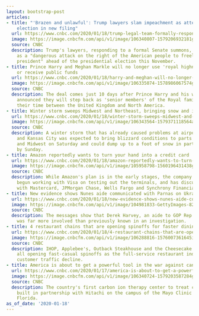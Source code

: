 ```yaml
---
layout: bootstrap-post
articles:
- title: "'Brazen and unlawful': Trump lawyers slam impeachment as attempt to overturn
    election in new filing"
  url: https://www.cnbc.com/2020/01/18/trump-legal-team-formally-responds-to-impeachment-articles-as-trial-looms.html
  image: https://image.cnbcfm.com/api/v1/image/106340807-1579206932181gettyimages-1194053530.jpeg?v=1579206978
  source: CNBC
  description: Trump's lawyers, responding to a formal Senate summons, slammed impeachment
    as a "dangerous attack on the right of the American people to freely choose their
    president" ahead of the presidential election this November.
- title: Prince Harry and Meghan Markle will no longer use 'royal highness' titles
    or receive public funds
  url: https://www.cnbc.com/2020/01/18/harry-and-meghan-will-no-longer-use-royal-highness-titles-or-receive-public-funds-for-royal-duties.html
  image: https://image.cnbcfm.com/api/v1/image/106335074-1578986067574gettyimages-1192406422.jpeg?v=1578986089
  source: CNBC
  description: The deal comes just 10 days after Prince Harry and his wife Meghan
    announced they will step back as 'senior members' of the Royal family and split
    their time between the United Kingdom and North America.
- title: Winter storm sweeps Midwest and Northeast, bringing snow and ice
  url: https://www.cnbc.com/2020/01/18/winter-storm-sweeps-midwest-and-northeast-bringing-snow-and-ice.html
  image: https://image.cnbcfm.com/api/v1/image/106343564-1579371118564ap_20017828202113.jpg?v=1579371222
  source: CNBC
  description: A winter storm that has already caused problems at airports in Chicago
    and Kansas City was expected to bring blizzard conditions to parts of the Plains
    and Midwest on Saturday and could dump up to a foot of snow in parts of the Northeast
    by Sunday.
- title: Amazon reportedly wants to turn your hand into a credit card
  url: https://www.cnbc.com/2020/01/18/amazon-reportedly-wants-to-turn-your-hand-into-a-credit-card.html
  image: https://image.cnbcfm.com/api/v1/image/105958798-1560196431438gettyimages-1147596838.jpeg?v=1560196499
  source: CNBC
  description: While Amazon's plan is in the early stages, the company has reportedly
    begun working with Visa on testing out the terminals, and has discussed the project
    with Mastercard, JPMorgan Chase, Wells Fargo and Synchrony Financial.
- title: New evidence shows Nunes aide communicated with Parnas on Ukraine
  url: https://www.cnbc.com/2020/01/18/new-evidence-shows-nunes-aide-communicated-with-parnas-on-ukraine.html
  image: https://image.cnbcfm.com/api/v1/image/104981833-GettyImages-822406362.jpg?v=1532563691
  source: CNBC
  description: The messages show that Derek Harvey, an aide to GOP Rep. Devin Nunes,
    was far more involved than previously known in an investigation.
- title: 4 restaurant chains that are opening spinoffs for faster dining
  url: https://www.cnbc.com/2020/01/18/4-restaurant-chains-that-are-opening-fast-casual-spinoffs.html
  image: https://image.cnbcfm.com/api/v1/image/106288816-1576007361645ihop_atlantic-intco017_0000_post.jpg?v=1576007441
  source: CNBC
  description: IHOP, Applebee's, Outback Steakhouse and the Cheesecake Factory are
    all opening fast-casual spinoffs as the full-service restaurant industry sees
    customer traffic decline.
- title: America is about to get a powerful tool in the war against cancer
  url: https://www.cnbc.com/2020/01/17/america-is-about-to-get-a-powerful-tool-in-the-war-against-cancer.html
  image: https://image.cnbcfm.com/api/v1/image/106340724-1579203587284gettyimages-556639971.jpeg?v=1579289768
  source: CNBC
  description: The country's first carbon ion therapy center to treat cancer is being
    built in partnership with Hitachi on the campus of the Mayo Clinic in Jacksonville,
    Florida.
as_of_date: '2020-01-18'
---
```


